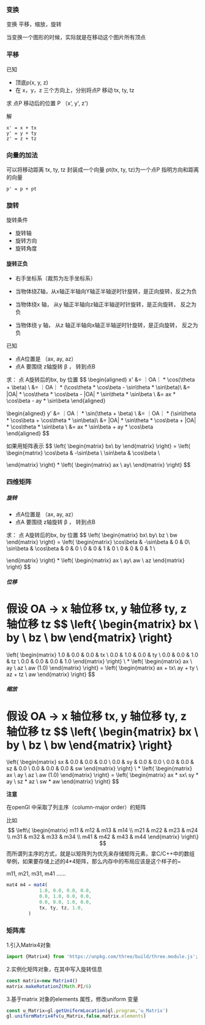 ### 变换

变换 平移，缩放，旋转

当变换一个图形的时候，实际就是在移动这个图片所有顶点



### 平移

已知

- 顶底p(x, y, z)
- 在 x，y，z 三个方向上，分别将点P 移动 tx, ty, tz

求 点P 移动后的位置 P （x‘, y', z')

解

```code
x' = x + tx
y' = y + ty
z' = z + tz
```



### 向量的加法



可以将移动距离  tx, ty, tz 封装成一个向量 pt(tx, ty, tz)为一个点P 指明方向和距离的向量

```code
p' = p + pt
```



### 旋转

旋转条件

- 旋转轴
- 旋转方向
- 旋转角度

#### 旋转正负

- 右手坐标系（裁剪为左手坐标系）

- 当物体绕Z轴，从x轴正半轴向Y轴正半轴逆时针旋转，是正向旋转，反之为负
- 当物体绕x 轴， 从y 轴正半轴向z轴正半轴逆时针旋转，是正向旋转， 反之为负
- 当物体绕 y 轴， 从z 轴正半轴向x轴正半轴逆时针旋转，是正向旋转， 反之为负



已知

- 点A位置是 （ax, ay, az）
- 点A 要围绕 z轴旋转 β ， 转到点B

求： 点 A旋转后的bx, by 位置
$$
\begin{aligned}
x' &= ｜OA｜ * \cos(\theta + \beta) \\
	 &= ｜OA｜ * (\cos\theta * \cos\beta - \sin\theta * \sin\beta)\\
	 &= |OA| * \cos\theta * \cos\beta - |OA| * \sin\theta * \sin\beta \\
	 &= ax * \cos\beta  - ay * \sin\beta 
\end{aligned}

\begin{aligned}
y' &= ｜OA｜ * \sin(\theta + \beta) \\
	 &= ｜OA｜ * (\sin\theta * \cos\beta + \cos\theta * \sin\beta)\\
	 &= |OA| * \sin\theta * \cos\beta + |OA| * \cos\theta * \sin\beta \\
	 &= ax * \sin\beta + ay * \cos\beta  
\end{aligned}
$$


如果用矩阵表示
$$
\left\{
 \begin{matrix}
    bx\\
    by
  \end{matrix}
   \right\} = 
\left\{
 \begin{matrix}
    \cos\beta & -\sin\beta \\
    \sin\beta & \cos\beta \\
 
  \end{matrix}
   \right\} * \left\{
 \begin{matrix}
    ax \\
    ay\\
  \end{matrix}
   \right\}
$$




### 四维矩阵

##### 旋转

- 点A位置是 （ax, ay, az）
- 点A 要围绕 z轴旋转 β ， 转到点B

求： 点 A旋转后的bx, by 位置
$$
\left\{
 \begin{matrix}
    bx\\
    by\\
    bz \\
    bw
  \end{matrix}
   \right\} = 
\left\{
 \begin{matrix}
    \cos\beta & -\sin\beta & 0 & 0\\ 
    \sin\beta & \cos\beta & 0 & 0 \\
    0 & 0 & 1 & 0 \\
     0 & 0 & 0 & 1 \\
 
  \end{matrix}
   \right\} * \left\{
 \begin{matrix}
    ax \\
    ay\\
    aw \\
    az
  \end{matrix}
   \right\}
$$


##### 位移

假设 OA -> x 轴位移 tx, y 轴位移 ty, z 轴位移 tz
$$
\left\{
 \begin{matrix}
    bx \\
    by \\ 
  	bz \\
   bw
  \end{matrix}
   \right\}
=
\left\{
 \begin{matrix}
   1.0 & 0.0 & 0.0 & tx \\
   0.0 & 1.0 & 0.0 & ty \\ 
   0.0 & 0.0 & 1.0 & tz \\
   0.0 & 0.0 & 0.0 & 1.0 
  \end{matrix}
  \right\} \ * \left\{
 \begin{matrix}
  	ax \\
    ay \\ 
    az \\
    aw (1.0) 
  \end{matrix}
  \right\} = \left\{
 \begin{matrix}
   ax + tx\\
   ay + ty \\ 
   az + tz \\
   aw
  \end{matrix}
  \right\}
$$


##### 缩放

假设 OA -> x 轴位移 tx, y 轴位移 ty, z 轴位移 tz
$$
\left\{
 \begin{matrix}
    bx \\
    by \\ 
  	bz \\
   bw
  \end{matrix}
   \right\}
=
\left\{
 \begin{matrix}
   sx & 0.0 & 0.0 & 0.0 \\
   0.0 & sy & 0.0 & 0.0 \\ 
   0.0 & 0.0 & sz & 0.0 \\
   0.0 & 0.0 & 0.0 & sw 
  \end{matrix}
  \right\} \ * \left\{
 \begin{matrix}
  	ax \\
    ay \\ 
    az \\
    aw (1.0) 
  \end{matrix}
  \right\} = \left\{
 \begin{matrix}
   ax * sx\\
   sy * ay \\ 
   sz * az \\
   sw * aw
  \end{matrix}
  \right\}
$$




**注意**

在openGl 中采取了列主序（column-major order）的矩阵

比如
$$
\left\{
 \begin{matrix}
   m11 & m12 & m13 & m14 \\
   m21 & m22 & m23 & m24 \\ 
   m31 & m32 & m33 & m34 \\
   m41 & m42 & m43 & m44 
  \end{matrix}
  \right\}
$$
 而所谓列主序的方式，就是以矩阵列为优先来存储矩阵元素，拿C/C++中的数组举例，如果要存储上述的4*4矩阵，那么内存中的布局应该是这个样子的~

m11, m21, m31, m41 ...... 

``` javascript
mat4 m4 = mat4(
            1.0, 0.0, 0.0, 0.0,
            0.0, 1.0, 0.0, 0.0,
            0.0, 0.0, 1.0, 0.0,
            tx, ty, tz, 1.0,
        )


```



### 矩阵库

1.引入Matrix4对象

```js
import {Matrix4} from 'https://unpkg.com/three/build/three.module.js';
```

2.实例化矩阵对象，在其中写入旋转信息

```js
const matrix=new Matrix4()
matrix.makeRotationZ(Math.PI/6)
```

3.基于matrix 对象的elements 属性，修改uniform 变量

```js
const u_Matrix=gl.getUniformLocation(gl.program,'u_Matrix')
gl.uniformMatrix4fv(u_Matrix,false,matrix.elements)
```



